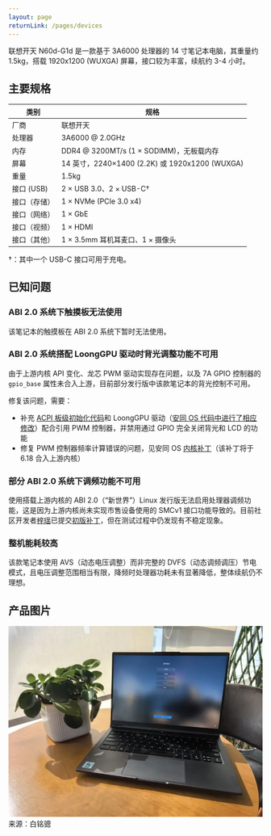 ```yaml
---
layout: page
returnLink: /pages/devices
---
```


<ChildHeader>
<template #pageTitle>产品规格数据库</template>
<template #pageSubTitle>联想开天 N60d-G1d</template>
</ChildHeader>

<div class="body_content">

联想开天 N60d-G1d 是一款基于 3A6000 处理器的 14 寸笔记本电脑，其重量约 1.5kg，搭载 1920x1200 (WUXGA) 屏幕，接口较为丰富，续航约 3-4 小时。

## 主要规格

| 类别 | 规格 |
|------|------|
| 厂商 | 联想开天 |
| 处理器 | 3A6000 @ 2.0GHz |
| 内存 | DDR4 @ 3200MT/s (1 × SODIMM)，无板载内存 |
| 屏幕 | 14 英寸，2240×1400 (2.2K) 或 1920x1200 (WUXGA) |
| 重量 | 1.5kg |
| 接口 (USB)  | 2 × USB 3.0、2 × USB-C† |
| 接口（存储）| 1 × NVMe (PCIe 3.0 x4) |
| 接口（网络） | 1 × GbE |
| 接口（视频） | 1 × HDMI |
| 接口（其他） | 1 × 3.5mm 耳机耳麦口、1 × 摄像头 |

†：其中一个 USB-C 接口可用于充电。

## 已知问题

### ABI 2.0 系统下触摸板无法使用

该笔记本的触摸板在 ABI 2.0 系统下暂时无法使用。

### ABI 2.0 系统搭配 LoongGPU 驱动时背光调整功能不可用

由于上游内核 API 变化、龙芯 PWM 驱动实现存在问题，以及 7A GPIO 控制器的 `gpio_base` 属性未合入上游，目前部分发行版中该款笔记本的背光控制不可用。

修复该问题，需要：

- 补充 [ACPI 板级初始化代码](https://github.com/AOSC-Tracking/linux/commit/dbb668a14178)和 LoongGPU 驱动（[安同 OS 代码中进行了相应修改](https://github.com/AOSC-Tracking/loonggpu-kernel-dkms/commit/aaee8cb5d7f879ba4cd2cb268a8591f99735b729)）配合引用 PWM 控制器，并禁用通过 GPIO 完全关闭背光和 LCD 的功能
- 修复 PWM 控制器频率计算错误的问题，见安同 OS [内核补丁](https://github.com/AOSC-Tracking/linux/commit/30b69e76d820)（该补丁将于 6.18 合入上游内核）

### 部分 ABI 2.0 系统下调频功能不可用

使用搭载上游内核的 ABI 2.0（“新世界”）Linux 发行版无法启用处理器调频功能，这是因为上游内核尚未实现市售设备使用的 SMCv1 接口功能导致的。目前社区开发者[梓瑶](https://github.com/ziyao233)已提交[初版补丁](https://lore.kernel.org/loongarch/20250623123321.5622-1-ziyao@disroot.org/)，但在测试过程中仍发现有不稳定现象。

### 整机能耗较高

该款笔记本使用 AVS（动态电压调整）而非完整的 DVFS（动态调频调压）节电模式，且电压调整范围相当有限，降频时处理器功耗未有显著降低，整体续航仍不理想。

## 产品图片

[![](/public/images/devices/kaitian-n60d-g1d.thumbnail.webp)](/public/images/devices/kaitian-n60d-g1d.webp)
来源：白铭骢

</div>

<ChildFooter />

<script setup>
import ChildHeader from '/components/ChildHeader.vue'
import ChildFooter from '/components/ChildFooter.vue'
</script>